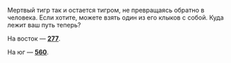 Мертвый тигр так и остается тигром, не превращаясь обратно в человека. Если хотите, можете взять один из его клыков с собой. Куда лежит ваш путь теперь?

На восток — [**277**](#n_277).

На юг — [**560**](#n_560).

